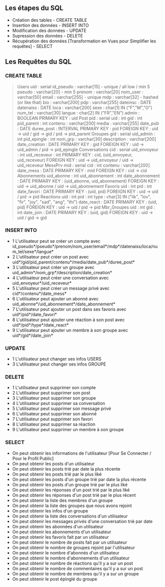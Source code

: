 ## Les étapes du SQL
- Création des tables - CREATE TABLE
- Insertion des données - INSERT INTO
- Modification des données - UPDATE
- Supression des données - DELETE
- Récupération des données [Transformation en Vues pour Simplifier les requêtes] - SELECT
## Les Requêtes du SQL
### CREATE TABLE
> Users
uid : serial
id_pseudo : varchar[15] - unique / all low / min 5
pseudo : varchar[20] - min 5
prenom : varchar[20] 
nom_user : varchar[50]
email : varchar[255] - unique
mdp : varchar[32] - hashed (or like that)
bio : varchar[200]
pdp : varchar[255]
dateinsc : DATE
datenaiss : DATE
loca : varchar[200]
sexe : char[1] IN ("F","M","O")
num_tel : varchar[30]
langue : char[2] IN ("FR","EN")
admin : BOOLEAN
PRIMARY KEY : uid
> Post
pid : serial
uid : int
gid : int
pid_parent : int
contenu : varchar[200]
media : varchar[255]
date_pub : DATE
duree_post : INTERVAL
PRIMARY KEY : pid
FOREIGN KEY : uid -> uid / gid -> gid / pid -> pid_parent
> Groupes
gid : serial
uid_admin : int
pid_epingle : int
nom_grp : varchar[30]
description : varchar[200]
date_creation : DATE
PRIMARY KEY : gid
FOREIGN KEY : uid -> uid_admin / pid -> pid_epingle
> Conversations
cid : serial
uid_envoyeur : int
uid_receveur : int
PRIMARY KEY : cid, (uid_envoyeur, uid_receveur)
FOREIGN KEY : uid -> uid_envoyeur / uid -> uid_receveur
> MessPrv
mid : serial
cid : int
contenu : varchar[200]
date_mess : DATE
PRIMARY KEY : mid
FOREIGN KEY : cid -> cid
> Abonnements
uid_abonne : int
uid_abonnement : int
date_abonnement : DATE
PRIMARY KEY : (uid_abonne, uid_abonnement)
FOREIGN KEY : uid -> uid_abonne / uid -> uid_abonnement
> Favoris
uid : int
pid : int
date_favori : DATE
PRIMARY KEY : (uid, pid)
FOREIGN KEY : uid -> uid / pid -> pid
> Reactions
uid : int
pid : int
type : char[3] IN ("lik", "lov", "fir", "joy", "sad", "ang", "thi")
date_react : DATE
PRIMARY KEY : (uid, pid)
FOREIGN KEY : uid -> uid / pid -> pid
> Mbr_Groupes
uid : int
gid : int
date_join : DATE
PRIMARY KEY : (uid, gid)
FOREIGN KEY : uid -> uid / gid -> gid
### INSERT INTO
- 1 L'utilisateur peut se créer un compte avec id_pseudo*/pseudo*/prenom/nom_user/email*/mdp*/datenaiss/loca/num_tel/sexe*/langue*
- 2 L'utilisateur peut créer un post avec uid*/gid/pid_parent/contenu*/media/date_pub*/duree_post*
- 3 L'utilisateur peut créer un groupe avec uid_admin*/nom_grp*/description/date_creation*
- 4 L'utilisateur peut créer une conversation avec uid_envoyeur*/uid_receveur*
- 5 L'utilisateur peut créer un message privé avec cid*/contenu*/date_mess*
- 6 L'utilisateur peut ajouter un abonné avec uid_abonne*/uid_abonnement*/date_abonnement*
- 7 L'utilisateur peut ajouter un post dans ses favoris avec uid*/pid*/date_favori*
- 8 L'utilisateur peut ajouter une réaction à son post avec uid*/pid*/type*/date_react*
- 9 L'utilisateur peut ajouter un membre à son groupe avec uid*/gid*/date_join*
### UPDATE
- 1 L'utilisateur peut changer ses infos USERS
- 3 L'utilisateur peut changer ses infos GROUPE
### DELETE
- 1 L'utilisateur peut supprimer son compte
- 2 L'utilisateur peut supprimer son post
- 3 L'utilisateur peut supprimer son groupe
- 4 L'utilisateur peut supprimer sa conversation
- 5 L'utilisateur peut supprimer son message privé
- 6 L'utilisateur peut supprimer son abonné
- 7 L'utilisateur peut supprimer son favori
- 8 L'utilisateur peut supprimer sa réaction
- 9 L'utilisateur peut supprimer un membre à son groupe
### SELECT
- On peut obtenir les informations de l'utilisateur [Pour Se Connecter / Pour le Profil Public]
- On peut obtenir les posts d'un utilisateur
- On peut obtenir les posts trié par date la plus récente
- On peut obtenir les posts trié par le plus liké
- On peut obtenir les posts d'un groupe trié par date la plus récente
- On peut obtenir les posts d'un groupe trié par le plus liké
- On peut obtenir les réponses d'un post trié par le plus liké
- On peut obtenir les réponses d'un post trié par le plus récent
- On peut obtenir la liste des membres d'un groupe
- On peut obtenir la liste des groupes que nous avons rejoint
- On peut obtenir les infos d'un groupe
- On peut obtenir la liste des conversations d'un utilisateur
- On peut obtenir les messages privés d'une conversation trié par date
- On peut obtenir les abonnées d'un utilisateur
- On peut obtenir les abonnements d'un utilisateur
- On peut obtenir les favoris fait par un utilisateur
- On peut obtenir le nombre de posts fait par un utilisateur
- On peut obtenir le nombre de groupes rejoint par l'utilisateur
- On peut obtenir le nombre d'abonnés d'un utilisateur
- On peut obtenir le nombre d'abonnements d'un utilisateur
- On peut obtenir le nombre de réactions qu'il y a sur un post
- On peut obtenir le nombre de commentaires qu'il y a sur un post
- On peut obtenir le nombre de membres qu'il y a sur un groupe
- On peut obtenir le post épinglé du groupe